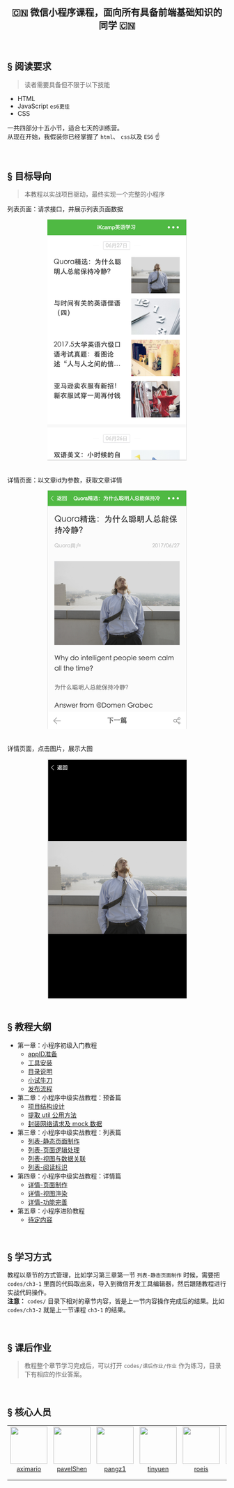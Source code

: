 <h2 align="center"> 🇨🇳 微信小程序课程，面向所有具备前端基础知识的同学 🇨🇳 </h2>  

<br>  

## <a>&sect; 阅读要求</a>
> 读者需要具备但不限于以下技能
- HTML
- JavaScript `es6更佳`
- CSS

一共四部分十五小节，适合七天的训练营。  
从现在开始，我假装你已经掌握了 `html`、 `css`以及 `ES6`  ☝️ 

<br>

## <a>&sect; 目标导向</a>
> 本教程以实战项目驱动，最终实现一个完整的小程序

列表页面：请求接口，并展示列表页面数据
<div align="center">
  <img src="./docs/images/list.png" width="320">
 </div>  
 
<br>  

详情页面：以文章id为参数，获取文章详情 
<div align="center">
  <img src="./docs/images/detail.png" width="320">
 </div>  
 
<br>  

详情页面，点击图片，展示大图
<div align="center">
  <img src="./docs/images/showimg.png" width="320">
</div>

<br>  

## <a>&sect; 教程大纲</a> 
-  第一章：小程序初级入门教程
   - [appID准备](./docs/ch1-1.md)
   - [工具安装](./docs/ch1-2.md)
   - [目录说明](./docs/ch1-3.md)
   - [小试牛刀](./docs/ch1-4.md)
   - [发布流程](./docs/ch1-5.md)
- 第二章：小程序中级实战教程：预备篇
   - [项目结构设计](./docs/ch2-1.md)
   - [提取 util 公用方法](./docs/ch2-2.md) 
   - [封装网络请求及 mock 数据](./docs/ch2-3.md) 
- 第三章：小程序中级实战教程：列表篇
   - [列表-静态页面制作](./docs/ch3-1.md)
   - [列表-页面逻辑处理](./docs/ch3-2.md)
   - [列表-视图与数据关联](./docs/ch3-3.md)
   - [列表-阅读标识](./docs/ch3-4.md)
- 第四章：小程序中级实战教程：详情篇
   - [详情-页面制作](./docs/ch4-1.md)
   - [详情-视图渲染](./docs/ch4-2.md)
   - [详情-功能完善](./docs/ch4-3.md)
- 第五章：小程序进阶教程
   - [待定内容](./docs/ch4-0.md)


<br>


## <a>&sect; 学习方式</a>
教程以章节的方式管理，比如学习第三章第一节 `列表-静态页面制作` 时候，需要把 `codes/ch3-1` 里面的代码取出来，导入到微信开发工具编辑器，然后跟随教程进行实战代码操作。  
**注意：** `codes/` 目录下相对的章节内容，皆是上一节内容操作完成后的结果。比如 `codes/ch3-2` 就是上一节课程 `ch3-1` 的结果。  


<br>


## <a>&sect; 课后作业</a>
> 教程整个章节学习完成后，可以打开 `codes/课后作业/作业` 作为练习，目录下有相应的作业答案。 

<br>

## <a>&sect; 核心人员</a> 
<table>
  <tbody>
    <tr>
      <td align="center" valign="top">
        <img width="85" height="85" src="https://github.com/aximario.png?s=85">
        <br>
        <a href="https://github.com/aximario">aximario</a>
        <p></p>
        <p></p>
      </td>
      <td align="center" valign="top">
        <img width="85" height="85" src="https://github.com/pavelShen.png?s=85">
        <br>
        <a href="https://github.com/pavelShen">pavelShen</a>
        <p></p>
        <p></p>
      </td>
      <td align="center" valign="top">
        <img width="85" height="85" src="https://github.com/pangz1.png?s=85">
        <br>
        <a href="https://github.com/pangz1">pangz1</a>
        <p></p>
        <p></p>
      </td>
      <td align="center" valign="top">
        <img width="85" height="85" src="https://github.com/tinyuen.png?s=85">
        <br>
        <a href="https://github.com/tinyuen">tinyuen</a>
        <p></p>
        <p></p>
      </td>
      <td align="center" valign="top">
        <img width="85" height="85" src="https://github.com/roeis.png?s=85">
        <br>
        <a href="https://github.com/roeis">roeis</a>
        <p></p>
        <p></p>
      </td>
      <td align="center" valign="top">
        <img width="85" height="85" src="https://github.com/sqzhuyi.png?s=85">
        <br>
        <a href="https://github.com/sqzhuyi">sqzhuyi</a>
        <p></p>
        <p></p>
      </td>
      <td align="center" valign="top">
        <img width="85" height="85" src="https://github.com/longdiandian9.png?s=85">
        <br>
        <a href="https://github.com/longdiandian9">longdiandian9</a>
        <p></p>
        <p></p>
      </td>
      <td align="center" valign="top">
        <img width="85" height="85" src="https://github.com/brucecham.png?s=85">
        <br>
        <a href="https://github.com/brucecham">brucecham</a>
        <p></p>
        <p></p>
      </td>
     </tr>
  </tbody>
</table>
